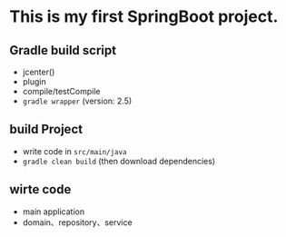 # This is my first SpringBoot project.

## Gradle build script
  
- jcenter()
- plugin
- compile/testCompile
- `gradle wrapper` (version: 2.5)

## build Project

- write code in `src/main/java`
- `gradle clean build` (then download dependencies)

## wirte code

- main application
- domain、repository、service